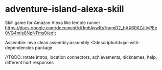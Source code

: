 # adventure-island-alexa-skill
Skill game for Amazon Alexa like temple runner
https://docs.google.com/document/d/1mhAvwKs7nqmD2_hAX60XZJIIyPEe0VG4mIe8NpNFms0/edit

Assemble:
mvn clean assembly:assembly -DdescriptorId=jar-with-dependencies package

//TODO: rotate intros, location connectors, achievements, nicknames, help, different hurt responses
